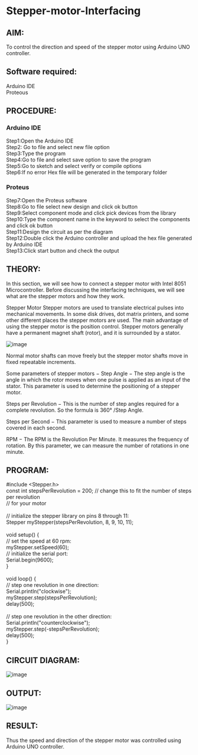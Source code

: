 # Stepper-motor-Interfacing

##  AIM:
To control the direction and speed of the stepper motor using Arduino UNO controller.

## Software required:
Arduino IDE </br>
Proteous

## PROCEDURE:
### Arduino IDE
Step1:Open the Arduino IDE </br>
Step2: Go to file and select new file option </br>
Step3:Type the program </br>
Step4:Go to file and select save option to save the program </br>
Step5:Go to sketch and select verify or compile options </br>
Step6:If no error Hex file will be generated in the temporary folder </br>
### Proteus
Step7:Open the Proteus software </br>
Step8:Go to file select new design and click ok button </br>
Step9:Select component mode and click pick devices from the library </br>
Step10:Type the component name in the keyword to select the components and click ok button </br>
Step11:Design the circuit as per the diagram </br>
Step12:Double click the Arduino controller and upload the hex file generated by Arduino IDE </br>
Step13:Click start button and check the output

## THEORY:
In this section, we will see how to connect a stepper motor with Intel 8051 Microcontroller. Before discussing the interfacing techniques, we will see what are the stepper motors and how they work.

Stepper Motor Stepper motors are used to translate electrical pulses into mechanical movements. In some disk drives, dot matrix printers, and some other different places the stepper motors are used. The main advantage of using the stepper motor is the position control. Stepper motors generally have a permanent magnet shaft (rotor), and it is surrounded by a stator.

![image](https://github.com/charan07gr/Stepper-motor-Interfacing-/assets/132322854/eb7927bf-e035-4c96-9113-6b6c652920d8)


Normal motor shafts can move freely but the stepper motor shafts move in fixed repeatable increments.

Some parameters of stepper motors − Step Angle − The step angle is the angle in which the rotor moves when one pulse is applied as an input of the stator. This parameter is used to determine the positioning of a stepper motor.

Steps per Revolution − This is the number of step angles required for a complete revolution. So the formula is 360° /Step Angle.

Steps per Second − This parameter is used to measure a number of steps covered in each second.

RPM − The RPM is the Revolution Per Minute. It measures the frequency of rotation. By this parameter, we can measure the number of rotations in one minute.

## PROGRAM:
#include <Stepper.h> </br>
const int stepsPerRevolution = 200; // change this to fit the number of steps per revolution </br>
// for your motor </br>
 </br>
// initialize the stepper library on pins 8 through 11: </br>
Stepper myStepper(stepsPerRevolution, 8, 9, 10, 11); </br>
 </br>
void setup() { </br>
// set the speed at 60 rpm: </br>
myStepper.setSpeed(60); </br>
// initialize the serial port: </br>
Serial.begin(9600); </br>
} </br>
 </br>
void loop() { </br>
// step one revolution in one direction: </br>
Serial.println("clockwise"); </br>
myStepper.step(stepsPerRevolution); </br>
delay(500); </br>
 </br>
// step one revolution in the other direction: </br>
Serial.println("counterclockwise"); </br>
myStepper.step(-stepsPerRevolution); </br>
delay(500); </br>
} </br>

## CIRCUIT DIAGRAM:
![image](https://github.com/charan07gr/Stepper-motor-Interfacing-/assets/132322854/fa790a95-060d-441d-b241-a89f385eb1ad)

## OUTPUT:
![image](https://github.com/charan07gr/Stepper-motor-Interfacing-/assets/132322854/27e738a9-54ea-4e86-9dce-3f91a3984462)


## RESULT:
Thus the speed and direction of the stepper motor was controlled using Arduino UNO controller.
